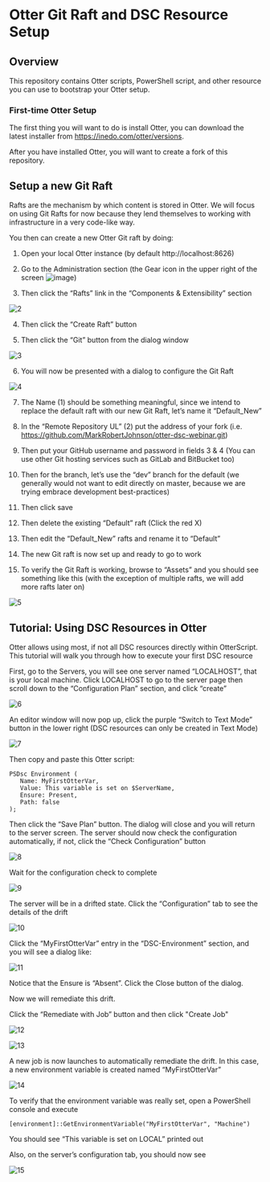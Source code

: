 # Otter Git Raft and DSC Resource Setup

## Overview

This repository contains Otter scripts, PowerShell script, and other resource you can use to bootstrap your Otter setup.

### First-time Otter Setup

The first thing you will want to do is install Otter, you can download the latest installer from https://inedo.com/otter/versions. 

After you have installed Otter, you will want to create a fork of this repository.  

## Setup a new Git Raft

Rafts are the mechanism by which content is stored in Otter.  We will focus on using Git Rafts for now because they lend themselves to working with infrastructure in a very code-like way.

You then can create a new Otter Git raft by doing:

1)	Open your local Otter instance (by default http://localhost:8626) 

2)	Go to the Administration section (the Gear icon in the upper right of the screen ![image](https://user-images.githubusercontent.com/24645219/42730032-691c4e2a-879f-11e8-8e28-ba4077e8c26a.png))

3)	Then click the “Rafts” link in the “Components & Extensibility” section
 
![2](https://user-images.githubusercontent.com/24645219/42769205-689dc180-88d6-11e8-90bb-893b58bb466e.png)
 
4)	Then click the “Create Raft” button

5)	Then click the “Git” button from the dialog window
 
![3](https://user-images.githubusercontent.com/24645219/42769644-a4be6e02-88d7-11e8-8d81-eeda0b92f984.png)

6)	You will now be presented with a dialog to configure the Git Raft
 
![4](https://user-images.githubusercontent.com/24645219/42769789-1dc69a9a-88d8-11e8-83ac-c1480f26c1e4.png)
 
7)	The Name (1) should be something meaningful, since we intend to replace the default raft with our new Git Raft, let’s name it “Default_New”

8)	In the  “Remote Repository UL” (2) put the address of your fork (i.e. https://github.com/MarkRobertJohnson/otter-dsc-webinar.git) 

9)	Then put your GitHub username and password in fields 3 & 4 (You can use other Git hosting services such as GitLab and BitBucket too)

10)	Then for the branch, let’s use the “dev” branch for the default (we generally would not want to edit directly on master, because we are trying embrace development best-practices)

11)	Then click save

12)	Then delete the existing “Default” raft (Click the red X)

13)	Then edit the “Default_New” rafts and rename it to “Default”

14)	The new Git raft is now set up and ready to go to work

15)	To verify the Git Raft is working, browse to “Assets” and you should see something like this (with the exception of multiple rafts, we will add more rafts later on)

![5](https://user-images.githubusercontent.com/24645219/42769216-6fa34b1c-88d6-11e8-91c7-2a3aeeeed346.png)

## Tutorial: Using DSC Resources in Otter

Otter allows using most, if not all DSC resources directly within OtterScript.  This tutorial will walk you through how to execute your first DSC resource

First, go to the Servers, you will see one server named “LOCALHOST”, that is your local machine.  Click LOCALHOST to go to the server page then scroll down to the “Configuration Plan” section, and click “create”

![6](https://user-images.githubusercontent.com/24645219/42769650-a8408bc8-88d7-11e8-9618-9553f840155b.png)

An editor window will now pop up, click the purple “Switch to Text Mode” button in the lower right (DSC resources can only be created in Text Mode)

![7](https://user-images.githubusercontent.com/24645219/42769233-778e64e2-88d6-11e8-8742-e3f5b69f1e42.png)

Then copy and paste this Otter script:

~~~
PSDsc Environment (
   Name: MyFirstOtterVar,
   Value: This variable is set on $ServerName,
   Ensure: Present,
   Path: false
);
~~~

Then click the “Save Plan” button.  The dialog will close and you will return to the server screen.  The server should now check the configuration automatically, if not, click the “Check Configuration” button

![8](https://user-images.githubusercontent.com/24645219/42769237-79cbe810-88d6-11e8-8ad0-d6b945f029fd.png)

Wait for the configuration check to complete

![9](https://user-images.githubusercontent.com/24645219/42769241-7d02c850-88d6-11e8-87de-28b483ac38c1.png)

The server will be in a drifted state.  Click the “Configuration” tab to see the details of the drift

![10](https://user-images.githubusercontent.com/24645219/42769245-7f7ec610-88d6-11e8-89ab-4d6830fb6ec5.png)

Click the “MyFirstOtterVar” entry in the “DSC-Environment” section, and you will see a dialog like:

![11](https://user-images.githubusercontent.com/24645219/42769792-204b8e42-88d8-11e8-948d-5100e28af77d.png)

Notice that the Ensure is “Absent”. Click the Close button of the dialog.

Now we will remediate this drift.  

Click the “Remediate with Job” button and then click "Create Job"

![12](https://user-images.githubusercontent.com/24645219/42769253-86044f78-88d6-11e8-949b-54e01ba9e0ac.png)

![13](https://user-images.githubusercontent.com/24645219/42769254-871b0ff0-88d6-11e8-8380-def93af95991.png)

A new job is now launches to automatically remediate the drift.  In this case, a new environment variable is created named “MyFirstOtterVar”

![14](https://user-images.githubusercontent.com/24645219/42769257-88970b86-88d6-11e8-88c5-32d5e3da4efa.png)

To verify that the environment variable was really set, open a PowerShell console and execute

~~~
[environment]::GetEnvironmentVariable("MyFirstOtterVar", "Machine")
~~~

You should see “This variable is set on LOCAL” printed out

Also, on the server’s configuration tab, you should now see
 
![15](https://user-images.githubusercontent.com/24645219/42769263-8ab7a88a-88d6-11e8-8516-0050143ee141.png)
